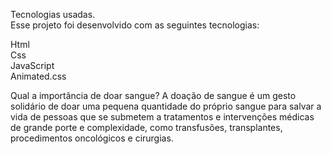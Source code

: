 Tecnologias usadas.<br>
Esse projeto foi desenvolvido com as seguintes tecnologias:<br>

Html<br>
Css<br>
JavaScript<br>
Animated.css<br>



Qual a importância de doar sangue? A doação de sangue é um gesto solidário de doar uma pequena quantidade do próprio sangue para salvar a <br> vida de pessoas que se submetem a tratamentos e intervenções médicas de grande porte e complexidade, como transfusões, transplantes, procedimentos oncológicos e cirurgias.
